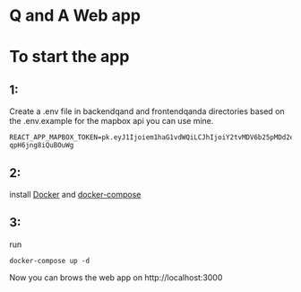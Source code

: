 # Q and A Web app

# To start the app

## 1:

Create a .env file in backendqand and frontendqanda directories based on the .env.example
for the mapbox api you can use mine.

```
REACT_APP_MAPBOX_TOKEN=pk.eyJ1Ijoiem1haG1vdWQiLCJhIjoiY2tvMDV6b25pMDd2eTJubm53bHFtZ2F3YyJ9.cBGdL-qpH6jng8iQuBOuWg
```

## 2:

install [Docker](https://docs.docker.com/get-docker/) and [docker-compose](https://docs.docker.com/compose/install/)

## 3:

run

```
docker-compose up -d
```

Now you can brows the web app on http://localhost:3000
